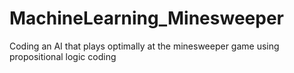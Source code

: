 # MachineLearning_Minesweeper
Coding an AI that plays optimally at the minesweeper game using propositional logic coding 
